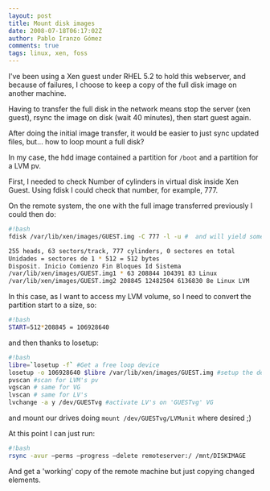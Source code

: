 ```yaml
---
layout: post
title: Mount disk images
date: 2008-07-18T06:17:02Z
author: Pablo Iranzo Gómez
comments: true
tags: linux, xen, foss
---
```


I've been using a Xen guest under RHEL 5.2 to hold this webserver, and because of failures, I choose to keep a copy of the full disk image on another machine.

Having to transfer the full disk in the network means stop the server (xen guest), rsync the image on disk (wait 40 minutes), then start guest again.

After doing the initial image transfer, it would be easier to just sync updated files, but... how to loop mount a full disk?

In my case, the hdd image contained a partition for `/boot` and a partition for a LVM pv.

First, I needed to check Number of cylinders in virtual disk inside Xen Guest. Using fdisk I could check that number, for example, 777.

On the remote system, the one with the full image transferred previously I could then do:

```bash
#!bash
fdisk /var/lib/xen/images/GUEST.img -C 777 -l -u #  and will yield something like:

255 heads, 63 sectors/track, 777 cylinders, 0 sectores en total
Unidades = sectores de 1 * 512 = 512 bytes
Disposit. Inicio Comienzo Fin Bloques Id Sistema
/var/lib/xen/images/GUEST.img1 * 63 208844 104391 83 Linux
/var/lib/xen/images/GUEST.img2 208845 12482504 6136830 8e Linux LVM
```

In this case, as I want to access my LVM volume, so I need to convert the partition start to a size, so:

```bash
#!bash
START=512*208845 = 106928640
```

and then thanks to losetup:

```bash
#!bash
libre=`losetup -f` #Get a free loop device
losetup -o 106928640 $libre /var/lib/xen/images/GUEST.img #setup the device for the 2nd partition
pvscan #scan for LVM's pv
vgscan # same for VG
lvscan # same for LV's
lvchange -a y /dev/GUESTvg #activate LV's on 'GUESTvg' VG
```

and mount our drives doing `mount /dev/GUESTvg/LVMunit` where desired ;)

At this point I can just run:

```bash
#!bash
rsync -avur —perms —progress —delete remoteserver:/ /mnt/DISKIMAGE
```

And get a 'working' copy of the remote machine but just copying changed elements.
